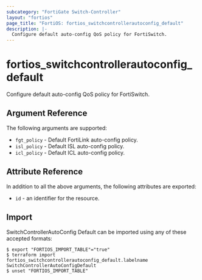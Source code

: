 ```yaml
---
subcategory: "FortiGate Switch-Controller"
layout: "fortios"
page_title: "FortiOS: fortios_switchcontrollerautoconfig_default"
description: |-
  Configure default auto-config QoS policy for FortiSwitch.
---
```


# fortios_switchcontrollerautoconfig_default
Configure default auto-config QoS policy for FortiSwitch.

## Argument Reference

The following arguments are supported:

* `fgt_policy` - Default FortiLink auto-config policy.
* `isl_policy` - Default ISL auto-config policy.
* `icl_policy` - Default ICL auto-config policy.


## Attribute Reference

In addition to all the above arguments, the following attributes are exported:
* `id` - an identifier for the resource.

## Import

SwitchControllerAutoConfig Default can be imported using any of these accepted formats:
```
$ export "FORTIOS_IMPORT_TABLE"="true"
$ terraform import fortios_switchcontrollerautoconfig_default.labelname SwitchControllerAutoConfigDefault
$ unset "FORTIOS_IMPORT_TABLE"
```
